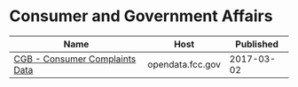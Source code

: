 # Consumer and Government Affairs

Name | Host | Published
---- | ---- | ---------
[CGB - Consumer Complaints Data](../datasets/3xyp-aqkj.md) | opendata.fcc.gov | 2017-03-02

